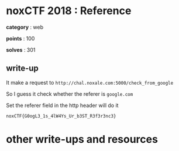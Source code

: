 # noxCTF 2018 : Reference

**category** : web

**points** : 100

**solves** : 301

## write-up

It make a request to `http://chal.noxale.com:5000/check_from_google`

So I guess it check whether the referer is `google.com`

Set the referer field in the http header will do it

`noxCTF{G0ogL3_1s_4lW4Ys_Ur_b3ST_R3f3r3nc3}`

# other write-ups and resources

